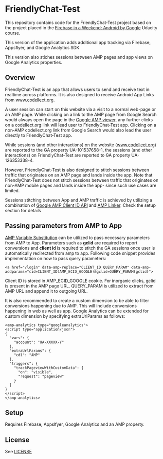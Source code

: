 # FriendlyChat-Test

This repository contains code for the FriendlyChat-Test project based on the project placed in the [Firebase in a Weekend: Android by Google](https://www.udacity.com/course/firebase-in-a-weekend-by-google-android--ud0352) Udacity course.

This version of the application adds additional app tracking via Firebase, Appsflyer, and Google Analytics SDK

This version also stiches sessions between AMP pages and app views on Google Analytics properties.

## Overview

FriendlyChat-Test is an app that allows users to send and receive text in realtime across platforms. It is also designed to receive Android App Links from www.codellect.org. 

A user session can start on this website via a visit to a normal web-page or an AMP page. While clicking on a link to the AMP page from Google Search would always open the page in the [Google AMP viewer](https://support.google.com/websearch/answer/7220196), any further clicks on a codellect.org link will lead user to FriendlyChat-Test app. Clicking on a non-AMP codellect.org link from Google Search would also lead the user directly to FriendlyChat-Test app.

While sessions (and other interactions) on the website (www.codellect.org) are reported to the GA property UA-101537658-1, the sessions (and other interactions) on FriendlyChat-Test are reported to GA property UA-126353338-4. 

However, FriendlyChat-Test is also designed to stitch sessions between traffic that originates on an AMP page and lands inside the app. Note that FriendlyChat-Test does not stitch sessions between traffic that originates on non-AMP mobile pages and lands inside the app- since such use cases are limited. 

Sessions stitching between App and AMP traffic is achieved by utilizing a combination of [Google AMP Client ID API]( https://support.google.com/analytics/answer/7486764?hl=en) and [AMP Linker]( https://amphtml.wordpress.com/2018/09/17/measuring-user-journeys-across-the-amp-cache-and-your-website/). Check the setup section for details


## Passing parameters from AMP to App
[AMP Variable Substitution](https://github.com/ampproject/amphtml/blob/master/spec/amp-var-substitutions.md) can be utilized to pass necessary parameters from AMP to App. Parameters such as **gclid** are required to report conversions and **client id** is required to stitch the GA sessions once user is automatically redirected from amp to app. Following code snippet provides implementation on how to pass query parameters: 

```
<a href="/login" data-amp-replace="CLIENT_ID QUERY_PARAM" data-amp-addparams="cid=CLIENT_ID(AMP_ECID_GOOGLE)&gclid=QUERY_PARAM(gclid)">

```
Client ID is stored in AMP_ECID_GOOGLE cookie. For inorganic clicks, gclid is present in the AMP page URL. QUERY_PARAM is utilized to extract from AMP URL and append it to outgoing URL. 

It is also recommended to create a custom dimension to be able to filter conversions happening due to AMP. This will include conversions happening in web as well as app. Google Analytics can be extended for custom dimension by specifying extraUrlParams as follows:

```
<amp-analytics type="googleanalytics">
<script type="application/json">
{
  "vars": {
    "account": "UA-XXXXX-Y"
  },
  "extraUrlParams": {
    "cd1": "AMP"
  },
  "triggers": {
    "trackPageviewWithCustomData": {
      "on": "visible",
      "request": "pageview"
    }
  }
}
</script>
</amp-analytics>
```




## Setup

Requires Firebase, Appslfyer, Google Analytics and an AMP property.

## License
See [LICENSE](LICENSE)



